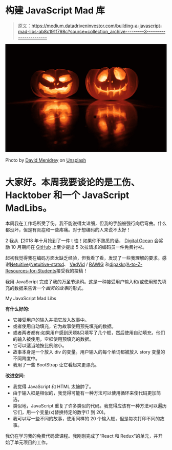 # 构建 JavaScript Mad 库

> 原文：<https://medium.datadriveninvestor.com/building-a-javascript-mad-libs-ab8c191f798c?source=collection_archive---------3----------------------->

![](img/fe1537bd428d100a2a81097688351bf5.png)

Photo by [David Menidrey](https://unsplash.com/photos/MYRG0ptGh50?utm_source=unsplash&utm_medium=referral&utm_content=creditCopyText) on [Unsplash](https://unsplash.com/search/photos/halloween?utm_source=unsplash&utm_medium=referral&utm_content=creditCopyText)

# 大家好。本周我要谈论的是工伤、Hacktober 和一个 JavaScript MadLibs。

本周我在工作场所受了伤。我不能说得太详细，但我的手腕被强行向后弯曲。什么都没坏，但是有炎症和一些疼痛。对于想编码的人来说不太好！

2 我从【2018 年十月抢到了一件 t 恤！如果你不熟悉的话， [Digital Ocean](https://www.digitalocean.com/) 会奖励 10 月期间在 [GitHub](https://github.com/) 上至少提出 5 次拉请求的编码员一件免费衬衫。

起初我觉得我在编码方面太缺乏经验，但我看了看，发现了一些我理解的要求。感谢[Netuitive](https://github.com/Netuitive)/[Netuitive-statsd](https://github.com/Netuitive/netuitive-statsd)、 [VedVid](https://github.com/VedVid) / [RAWIG](https://github.com/VedVid/RAWIG) 和[dipakkr](https://github.com/dipakkr)/[A-to-Z-Resources-for-Students](https://github.com/dipakkr/A-to-Z-Resources-for-Students)接受我的投稿！

我用 JavaScript 完成了我的万圣节涂鸦。这是一种接受用户输入和/或使用预先填充的数据来告诉一个*幽灵的故事*的形式。

My JavaScript Mad Libs

**有什么好的:**

*   它接受用户的输入并把它放入故事中。
*   或者使用自动填充，它为故事使用预先填充的数据。
*   或者两者都有:如果用户感到厌烦&只填写了几个框，然后使用自动填充，他们的输入被使用，空框使用预填充的数据。
*   它可以适当地按比例缩小。
*   故事本身是一个放入 div 的变量。用户输入的每个单词都被放入 story 变量的不同跨度中。
*   我用了一些 BootStrap 让它看起来更漂亮。

**改进空间:**

*   我觉得 JavaScript 和 HTML 太臃肿了。
*   由于输入框是相似的，我觉得可能有一种方法可以使用循环来使代码更加简洁。
*   类似地，JavaScript 重复了许多类似的代码。我觉得应该有一种方法可以遍历它们，用一个变量(x)替换特定的数字(1 到 20)。
*   我可以写一些不同的故事，使用同样的 20 个输入框，但是每次打印不同的故事。

我仍在学习我的免费代码营课程。我刚刚完成了“React 和 Redux”的单元，并开始了单元项目的工作。